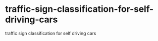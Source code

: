 # traffic-sign-classification-for-self-driving-cars
traffic sign classification for self driving cars
